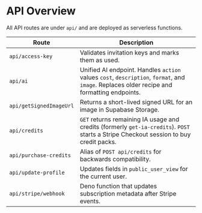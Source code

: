 # API Overview

All API routes are under `api/` and are deployed as serverless functions.

| Route | Description |
|-------|-------------|
| `api/access-key` | Validates invitation keys and marks them as used. |
| `api/ai` | Unified AI endpoint. Handles `action` values `cost`, `description`, `format`, and `image`. Replaces older recipe and formatting endpoints. |
| `api/getSignedImageUrl` | Returns a short-lived signed URL for an image in Supabase Storage. |
| `api/credits` | `GET` returns remaining IA usage and credits (formerly `get-ia-credits`). `POST` starts a Stripe Checkout session to buy credit packs. |
| `api/purchase-credits` | Alias of `POST api/credits` for backwards compatibility. |
| `api/update-profile` | Updates fields in `public_user_view` for the current user. |
| `api/stripe/webhook` | Deno function that updates subscription metadata after Stripe events. |
